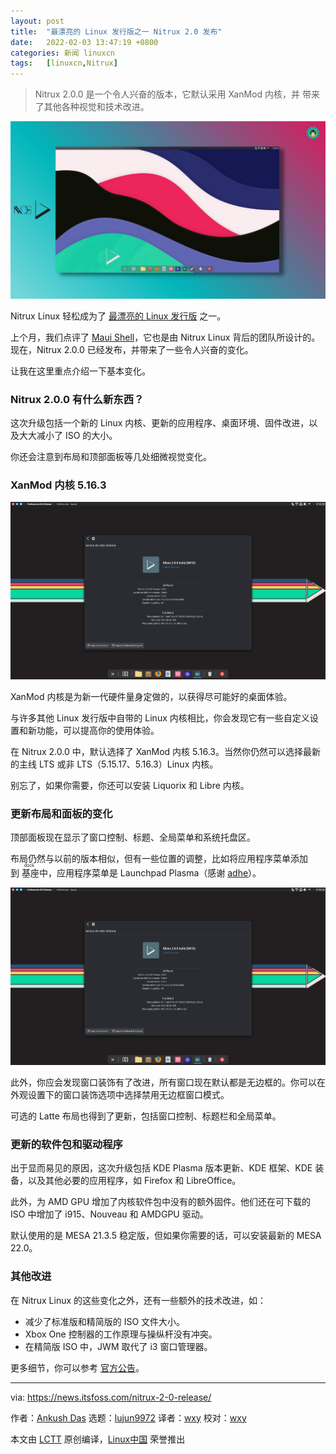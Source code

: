 ```yaml
---
layout: post
title:	"最漂亮的 Linux 发行版之一 Nitrux 2.0 发布"
date:	2022-02-03 13:47:19 +0800 
categories:	新闻 linuxcn 
tags:	[linuxcn,Nitrux]
---
```




> 
> Nitrux 2.0.0 是一个令人兴奋的版本，它默认采用 XanMod 内核，并 带来了其他各种视觉和技术改进。
> 
> 
> 


![](/Asserts/Images/album/202202/03/134719jkk774r78nmm6iwm.png)


Nitrux Linux 轻松成为了 [最漂亮的 Linux 发行版](https://itsfoss.com/beautiful-linux-distributions/) 之一。


上个月，我们点评了 [Maui Shell](https://news.itsfoss.com/maui-shell-unveiled/)，它也是由 Nitrux Linux 背后的团队所设计的。现在，Nitrux 2.0.0 已经发布，并带来了一些令人兴奋的变化。


让我在这里重点介绍一下基本变化。


### Nitrux 2.0.0 有什么新东西？


这次升级包括一个新的 Linux 内核、更新的应用程序、桌面环境、固件改进，以及大大减小了 ISO 的大小。


你还会注意到布局和顶部面板等几处细微视觉变化。


### XanMod 内核 5.16.3


![](/Asserts/Images/album/202202/03/134721md1e18eectifcf55.png)


XanMod 内核是为新一代硬件量身定做的，以获得尽可能好的桌面体验。


与许多其他 Linux 发行版中自带的 Linux 内核相比，你会发现它有一些自定义设置和新功能，可以提高你的使用体验。


在 Nitrux 2.0.0 中，默认选择了 XanMod 内核 5.16.3。当然你仍然可以选择最新的主线 LTS 或非 LTS（5.15.17、5.16.3）Linux 内核。


别忘了，如果你需要，你还可以安装 Liquorix 和 Libre 内核。


### 更新布局和面板的变化


顶部面板现在显示了窗口控制、标题、全局菜单和系统托盘区。


布局仍然与以前的版本相似，但有一些位置的调整，比如将应用程序菜单添加到<ruby> 基座 <rt>  dock </rt></ruby>中，应用程序菜单是 Launchpad Plasma（感谢 [adhe](https://www.pling.com/u/adhe/)）。


![](/Asserts/Images/album/202202/03/134721md1e18eectifcf55.png)


此外，你应会发现窗口装饰有了改进，所有窗口现在默认都是无边框的。你可以在外观设置下的窗口装饰选项中选择禁用无边框窗口模式。


可选的 Latte 布局也得到了更新，包括窗口控制、标题栏和全局菜单。


### 更新的软件包和驱动程序


出于显而易见的原因，这次升级包括 KDE Plasma 版本更新、KDE 框架、KDE 装备，以及其他必要的应用程序，如 Firefox 和 LibreOffice。


此外，为 AMD GPU 增加了内核软件包中没有的额外固件。他们还在可下载的 ISO 中增加了 i915、Nouveau 和 AMDGPU 驱动。


默认使用的是 MESA 21.3.5 稳定版，但如果你需要的话，可以安装最新的 MESA 22.0。


### 其他改进


在 Nitrux Linux 的这些变化之外，还有一些额外的技术改进，如：


* 减少了标准版和精简版的 ISO 文件大小。
* Xbox One 控制器的工作原理与操纵杆没有冲突。
* 在精简版 ISO 中，JWM 取代了 i3 窗口管理器。


更多细节，你可以参考 [官方公告](https://nxos.org/changelog/release-announcement-nitrux-2-0-0/#download)。




---


via: <https://news.itsfoss.com/nitrux-2-0-release/>


作者：[Ankush Das](https://news.itsfoss.com/author/ankush/) 选题：[lujun9972](https://github.com/lujun9972) 译者：[wxy](https://github.com/wxy) 校对：[wxy](https://github.com/wxy)


本文由 [LCTT](https://github.com/LCTT/TranslateProject) 原创编译，[Linux中国](https://linux.cn/) 荣誉推出
